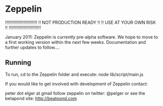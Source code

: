 Zeppelin
========

!!!!!!!!!!!!!!!!!!!!!!!!!!
!! NOT PRODUCTION READY !!
!! USE AT YOUR OWN RISK !!
!!!!!!!!!!!!!!!!!!!!!!!!!!

January 2011: Zeppelin is currently pre-alpha software. We hope to move to a first working version within 
the next few weeks. Documentation and further updates to follow....

Running
-------

To run, cd to the Zeppelin folder and execute:
    node lib/script/main.js


If you would like to get involved with development of Zeppelin contact:

peter dot elger at gmail
follow zeppelin on twitter: @pelger
or see the betapond site: http://beatpond.com


